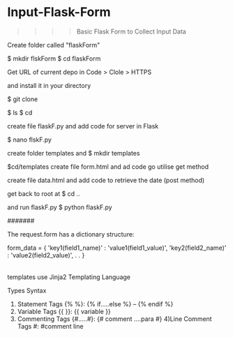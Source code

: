 # Input-Flask-Form
>>>>    Basic Flask Form to Collect Input Data

Create folder  called "flaskForm"

$ mkdir flskForm
$ cd flaskForm

Get URL of current depo in
Code > Clole > HTTPS

and install it in your directory

$ git clone

$ ls
$ cd


create file flaskF.py and add code for server in Flask

$ nano flskF.py


create folder templates and 
$ mkdir templates

$cd/templates
create file form.html and ad code go utilise get method

create file data.html and add code to retrieve the date (post method)

get back to root at
$ cd ..

and run flaskF.py
$ python flaskF.py

#######

The request.form has a dictionary structure:

form_data = {
'key1(field1_name)' : 'value1(field1_value)',
'key2(field2_name)' : 'value2(field2_value)',
.
.
}


######

templates use Jinja2 Templating Language

Types	                Syntax

1) Statement Tags	{% %}: {% if…..else %} – {% endif %}
2) Variable Tags	{{ }}: {{ variable }}
3) Commenting Tags	{#…..#}: {# comment ….para #}
4)Line Comment Tags	#: #comment line
